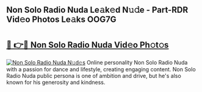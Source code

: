 ## Non Solo Radio Nuda Le𝚊k𝚎d N𝚞𝚍e - Part-RDR Vid𝚎o Photos Le𝚊ks OOG7G

# <h2><a href="http://fbea5u.evod.top/?m=Non+Solo+Radio+Nuda">🔗 👉🔴 Non Solo Radio Nuda Vid𝚎o Ph𝚘t𝚘s</a></h2>

[![Non Solo Radio Nuda N𝚞d𝚎s](https://i.imgur.com/8V9OHl7.gif)](http://fbea5u.evod.top/?m=Non+Solo+Radio+Nuda)
Online personality Non Solo Radio Nuda with a passion for dance and lifestyle, creating engaging content. Non Solo Radio Nuda public persona is one of ambition and drive, but he's also known for his generosity and kindness. 
